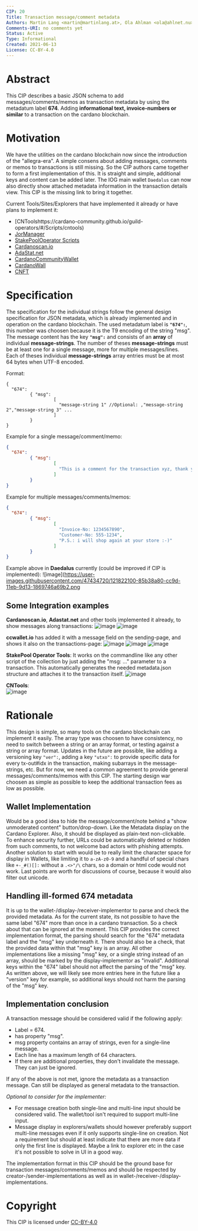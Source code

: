 ```yaml
---
CIP: 20
Title: Transaction message/comment metadata
Authors: Martin Lang <martin@martinlang.at>, Ola Ahlman <ola@ahlnet.nu>, Andrew Westberg <andrewwestberg@gmail.com>
Comments-URI: no comments yet
Status: Active
Type: Informational
Created: 2021-06-13
License: CC-BY-4.0
---
```


# Abstract

This CIP describes a basic JSON schema to add messages/comments/memos as transaction metadata by using the metadatum label **674**.
Adding **informational text, invoice-numbers or similar** to a transaction on the cardano blockchain.

# Motivation

We have the utilities on the cardano blockchain now since the introduction of the "allegra-era". A simple consens about adding messages, comments or memos to transactions is still missing.
So the CIP authors came together to form a first implementation of this. It is straight and simple, additional keys and content can be added later.
The IOG main wallet `Daedalus` can now also directly show attached metadata information in the transaction details view. This CIP is the missing link to bring it together.

Current Tools/Sites/Explorers that have implemented it already or have plans to implement it:
* [CNToolshttps://cardano-community.github.io/guild-operators/#/Scripts/cntools)
* [JorManager](https://bitbucket.org/muamw10/jormanager/)
* [StakePoolOperator Scripts](https://github.com/gitmachtl/scripts)
* [Cardanoscan.io](https://cardanoscan.io)
* [AdaStat.net](https://adastat.net)
* [CardanoCommunityWallet](https://ccwallet.io)
* [CardanoWall](https://cardanowall.com)
* [CNFT](https://cnft.io)

# Specification

The specification for the individual strings follow the general design specification for JSON metadata, which is already implemented and in operation on the cardano blockchain.
The used metadatum label is **`"674":`**, this number was choosen because it is the T9 encoding of the string "msg".
The message content has the key **`"msg":`** and consists of an **array** of individual **message-strings**. 
The number of theses **message-strings** must be at least one for a single message, more for multiple messages/lines. Each of theses individual **message-strings** array entries must be at most 64 bytes when UTF-8 encoded.

Format:
``` 
{ 
  "674":
         { "msg": 
                  [ 
                    "message-string 1" //Optional: ,"message-string 2","message-string 3" ...
                  ]
         }
}
```



Example for a single message/comment/memo:
``` json
{ 
  "674":
         { "msg": 
                  [ 
                    "This is a comment for the transaction xyz, thank you very much!"
                  ]
         }
}
```

Example for multiple messages/comments/memos:
``` json
{ 
  "674":
         { "msg": 
                  [ 
                    "Invoice-No: 1234567890",
                    "Customer-No: 555-1234",
                    "P.S.: i will shop again at your store :-)"
                  ]
         }
}
```
Example above in **Daedalus** currently (could be improved if CIP is implemented):
![image](https://user-images.githubusercontent.com/47434720/121822100-85b38a80-cc9d-11eb-9d13-1869746a69b2.png

## Some Integration examples

**Cardanoscan.io**, **Adastat.net** and other tools implemented it already, to show messages along transactions:
![image](https://user-images.githubusercontent.com/47434720/124379245-1f2af680-dcb6-11eb-97b7-10f70d840e88.png)
![image](https://user-images.githubusercontent.com/47434720/124381343-3ff94900-dcc2-11eb-8d03-8fbacd3322b0.png)

**ccwallet.io** has added it with a message field on the sending-page, and shows it also on the transactions-page:
![image](https://user-images.githubusercontent.com/47434720/127367420-b360972d-c6e0-4002-865e-df070904bd30.png)
![image](https://user-images.githubusercontent.com/47434720/127367228-339ac059-007a-40fd-a6c0-97f890e93964.png)
![image](https://user-images.githubusercontent.com/47434720/127368912-c85dc9f0-6ee3-4cc1-a24b-9716a20f27d3.png)

**StakePool Operator Tools**: It works on the commandline like any other script of the collection by just adding the "msg: ..." parameter to a transaction. This automatically generates the needed metadata.json structure and attaches it to the transaction itself.
![image](https://user-images.githubusercontent.com/47434720/129110626-6bc5b3c3-102d-4793-b508-7d4190b31cf7.png)

**CNTools**:<br>
![image](https://user-images.githubusercontent.com/47434720/130353491-fc0f3a69-1937-4e72-b680-c04cc069b5c4.png)


# Rationale

This design is simple, so many tools on the cardano blockchain can implement it easily. The array type was choosen to have consistency, no need to switch between a string or
an array format, or testing against a string or array format. Updates in the future are possible, like adding a versioning key `"ver":`, adding a key `"utxo":` to provide specific data for every tx-out#idx in the transaction, making subarrays in the message-strings, etc. But for now, we need a common agreement to provide general messages/comments/memos with this CIP. The starting design war choosen as simple as possible to keep the additional transaction fees as low as possible.

## Wallet Implementation

Would be a good idea to hide the message/comment/note behind a "show unmoderated content" button/drop-down. Like the Metadata display on the Cardano Explorer. Also, it should be displayed as plain-text non-clickable. To enhance security further, URLs could be automatically deleted or hidden from such comments, to not welcome bad actors with phishing attempts. Another solution to start with would be to really limit the character space for display in Wallets, like limiting it to `a-zA-z0-9` and a handful of special chars like `+-_#()[]:` without a `.<>"/\` chars, so a domain or html code would not work. Last points are worth for discussions of course, because it would also filter out unicode.

## Handling ill-formed 674 metadata ##

It is up to the wallet-/display-/receiver-implementor to parse and check the provided metadata. As for the current state, its not possible to have the same label "674" more than once in a cardano transaction. So a check about that can be ignored at the moment. This CIP provides the correct implementation format, the parsing should search for the "674" metadata label and the "msg" key underneath it. There should also be a check, that the provided data within that "msg" key is an array. All other implementations like a missing "msg" key, or a single string instead of an array, should be marked by the display-implementor as "invalid". Additional keys within the "674" label should not affect the parsing of the "msg" key. As written above, we will likely see more entries here in the future like a "version" key for example, so additional keys should not harm the parsing of the "msg" key. 

## Implementation conclusion ##

A transaction message should be considered valid if the following apply:

* Label = 674.
* has property "msg".
* msg property contains an array of strings, even for a single-line message.
* Each line has a maximum length of 64 characters.
* If there are additional properties, they don't invalidate the message. They can just be ignored.

If any of the above is not met, ignore the metadata as a transaction message. Can still be displayed as general metadata to the transaction.

_Optional to consider for the implementer:_

* For message creation both single-line and multi-line input should be considered valid. The wallet/tool isn't required to support multi-line input.
* Message display in explorers/wallets should however preferably support multi-line messages even if it only supports single-line on creation. Not a requirement but should at least indicate that there are more data if only the first line is displayed. Maybe a link to explorer etc in the case it's not possible to solve in UI in a good way.

The implementation format in this CIP should be the ground base for transaction messages/comments/memos and should be respected by creator-/sender-implementations as well as in wallet-/receiver-/display-implementations.

# Copyright

This CIP is licensed under [CC-BY-4.0](https://creativecommons.org/licenses/by/4.0/legalcode)

